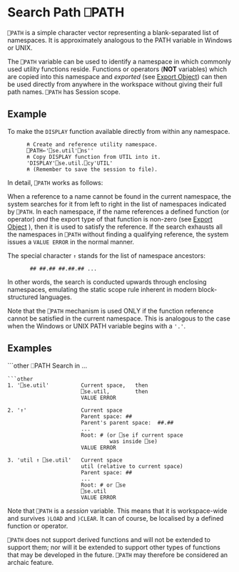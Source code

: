 <!-- Hidden search keywords -->
<div style="display: none;">
  ⎕PATH PATH
</div>

<h1 class="heading"><span class="name">Search Path</span> <span class="command">⎕PATH</span></h1>

`⎕PATH` is a simple character vector representing a blank-separated list of namespaces.  It is approximately analogous to the PATH variable in Windows or UNIX.

The `⎕PATH` variable can be used to identify a namespace in which commonly used utility functions reside.  Functions or operators (**NOT** variables) which are copied into this namespace and *exported* (see [Export Object](export.md)) can then be used directly from anywhere in the workspace without giving their full path names. `⎕PATH` has Session scope.

<h2 class="example">Example</h2>

To make the `DISPLAY` function available directly from within any namespace.
```apl
      ⍝ Create and reference utility namespace.
      ⎕PATH←'⎕se.util'⎕ns''
      ⍝ Copy DISPLAY function from UTIL into it.
      'DISPLAY'⎕se.util.⎕cy'UTIL'
      ⍝ (Remember to save the session to file).  
```

In detail, `⎕PATH` works as follows:

When a reference to a name cannot be found in the current namespace, the system searches for it from left to right in the list of namespaces indicated by `⎕PATH`.  In each namespace, if the name references a defined function (or operator) *and* the export type of that function is non-zero (see [Export Object](export.md) ), then it is used to satisfy the reference.  If the search exhausts all the namespaces in `⎕PATH` without finding a qualifying reference, the system issues a `VALUE ERROR` in the normal manner.

The special character `↑` stands for the list of namespace ancestors:
```apl
       ## ##.## ##.##.## ...
```

In other words, the search is conducted upwards through enclosing namespaces, emulating the static scope rule inherent in modern block-structured languages.

Note that the `⎕PATH` mechanism is used ONLY if the function reference cannot be satisfied in the current namespace.  This is analogous to the case when the Windows or UNIX PATH variable begins with a `'.'`.

<h2 class="example">Examples</h2>
```other
   ⎕PATH               Search in ...

```
```other
1. '⎕se.util'          Current space,   then
                       ⎕se.util,        then
                       VALUE ERROR
 
2. '↑'                 Current space
                       Parent space: ##
                       Parent's parent space:  ##.##
                       ...
                       Root: # (or ⎕se if current space
                                was inside ⎕se)
                       VALUE ERROR
 
3. 'util ↑ ⎕se.util'   Current space
                       util (relative to current space)
                       Parent space: ##
                       ...
                       Root: # or ⎕se
                       ⎕se.util
                       VALUE ERROR
```

Note that `⎕PATH` is a *session* variable.  This means that it is workspace-wide and survives `)LOAD` and `)CLEAR`. It can of course, be localised by a defined function or operator.

`⎕PATH` does not support derived functions and will not be extended to support them; nor will it be extended to support other types of functions that may be developed in the future. `⎕PATH` may therefore be considered an archaic feature.


